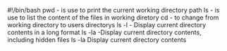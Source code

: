 #!/bin/bash
pwd - is use to print the current working directory path
ls  - is use to list the content of the files in working diretory
cd  - to change from working directory to users directorys
ls -l - Display current directory contents in a long format
ls -la  -Display current directory contents, including hidden files
ls -la  Display current directory contents
